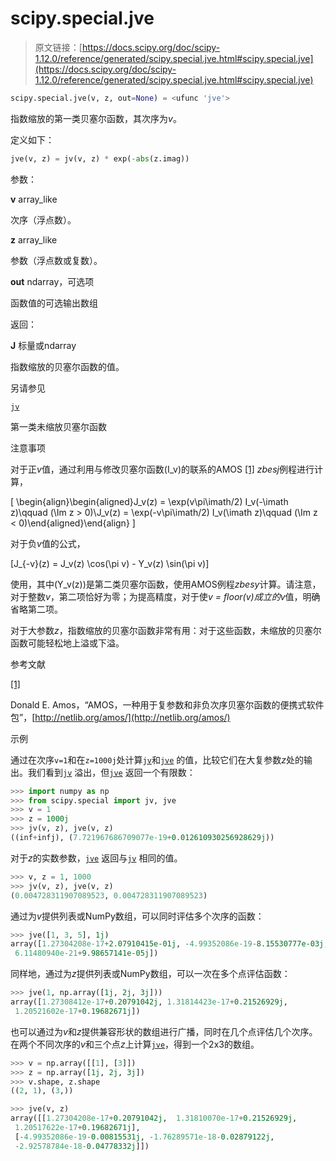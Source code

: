# scipy.special.jve

> 原文链接：[https://docs.scipy.org/doc/scipy-1.12.0/reference/generated/scipy.special.jve.html#scipy.special.jve](https://docs.scipy.org/doc/scipy-1.12.0/reference/generated/scipy.special.jve.html#scipy.special.jve)

```py
scipy.special.jve(v, z, out=None) = <ufunc 'jve'>
```

指数缩放的第一类贝塞尔函数，其次序为*v*。

定义如下：

```py
jve(v, z) = jv(v, z) * exp(-abs(z.imag)) 
```

参数：

**v** array_like

次序（浮点数）。

**z** array_like

参数（浮点数或复数）。

**out** ndarray，可选项

函数值的可选输出数组

返回：

**J** 标量或ndarray

指数缩放的贝塞尔函数的值。

另请参见

[`jv`](scipy.special.jv.html#scipy.special.jv "scipy.special.jv")

第一类未缩放贝塞尔函数

注意事项

对于正*v*值，通过利用与修改贝塞尔函数\(I_v\)的联系的AMOS [[1]](#r36ae789cf8a8-1) *zbesj*例程进行计算，

\[ \begin{align}\begin{aligned}J_v(z) = \exp(v\pi\imath/2) I_v(-\imath z)\qquad (\Im z > 0)\\J_v(z) = \exp(-v\pi\imath/2) I_v(\imath z)\qquad (\Im z < 0)\end{aligned}\end{align} \]

对于负*v*值的公式，

\[J_{-v}(z) = J_v(z) \cos(\pi v) - Y_v(z) \sin(\pi v)\]

使用，其中\(Y_v(z)\)是第二类贝塞尔函数，使用AMOS例程*zbesy*计算。请注意，对于整数*v*，第二项恰好为零；为提高精度，对于使*v = floor(v)*成立的*v*值，明确省略第二项。

对于大参数*z*，指数缩放的贝塞尔函数非常有用：对于这些函数，未缩放的贝塞尔函数可能轻松地上溢或下溢。

参考文献

[[1]](#id1)

Donald E. Amos，“AMOS，一种用于复参数和非负次序贝塞尔函数的便携式软件包”，[http://netlib.org/amos/](http://netlib.org/amos/)

示例

通过在次序`v=1`和在`z=1000j`处计算[`jv`](scipy.special.jv.html#scipy.special.jv "scipy.special.jv")和[`jve`](#scipy.special.jve "scipy.special.jve") 的值，比较它们在大复参数*z*处的输出。我们看到[`jv`](scipy.special.jv.html#scipy.special.jv "scipy.special.jv") 溢出，但[`jve`](#scipy.special.jve "scipy.special.jve") 返回一个有限数：

```py
>>> import numpy as np
>>> from scipy.special import jv, jve
>>> v = 1
>>> z = 1000j
>>> jv(v, z), jve(v, z)
((inf+infj), (7.721967686709077e-19+0.012610930256928629j)) 
```

对于*z*的实数参数，[`jve`](#scipy.special.jve "scipy.special.jve") 返回与[`jv`](scipy.special.jv.html#scipy.special.jv "scipy.special.jv") 相同的值。

```py
>>> v, z = 1, 1000
>>> jv(v, z), jve(v, z)
(0.004728311907089523, 0.004728311907089523) 
```

通过为*v*提供列表或NumPy数组，可以同时评估多个次序的函数：

```py
>>> jve([1, 3, 5], 1j)
array([1.27304208e-17+2.07910415e-01j, -4.99352086e-19-8.15530777e-03j,
 6.11480940e-21+9.98657141e-05j]) 
```

同样地，通过为*z*提供列表或NumPy数组，可以一次在多个点评估函数：

```py
>>> jve(1, np.array([1j, 2j, 3j]))
array([1.27308412e-17+0.20791042j, 1.31814423e-17+0.21526929j,
 1.20521602e-17+0.19682671j]) 
```

也可以通过为*v*和*z*提供兼容形状的数组进行广播，同时在几个点评估几个次序。在两个不同次序的*v*和三个点*z*上计算[`jve`](#scipy.special.jve "scipy.special.jve")，得到一个2x3的数组。

```py
>>> v = np.array([[1], [3]])
>>> z = np.array([1j, 2j, 3j])
>>> v.shape, z.shape
((2, 1), (3,)) 
```

```py
>>> jve(v, z)
array([[1.27304208e-17+0.20791042j,  1.31810070e-17+0.21526929j,
 1.20517622e-17+0.19682671j],
 [-4.99352086e-19-0.00815531j, -1.76289571e-18-0.02879122j,
 -2.92578784e-18-0.04778332j]]) 
```
